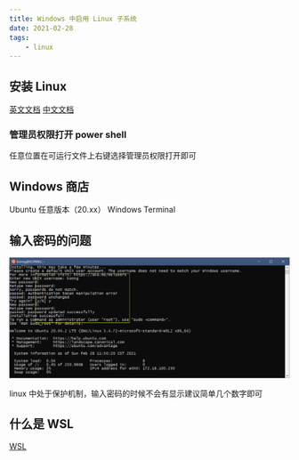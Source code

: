 ```yaml
---
title: Windows 中启用 Linux 子系统
date: 2021-02-28
tags:
    - linux
---
```


## 安装 Linux

[英文文档](https://docs.microsoft.com/en-us/windows/wsl/install-win10)
[中文文档](https://docs.microsoft.com/zh-cn/windows/wsl/install-win10#step-1---enable-the-windows-subsystem-for-linux)

### 管理员权限打开 power shell

任意位置在可运行文件上右键选择管理员权限打开即可

## Windows 商店

Ubuntu 任意版本（20.xx）
Windows Terminal

## 输入密码的问题

![20210228115133-2021-02-28](https://raw.githubusercontent.com/fengwei2002/Pictures_01/master/img/20210228115133-2021-02-28.png)

linux 中处于保护机制，输入密码的时候不会有显示建议简单几个数字即可

## 什么是 WSL

[WSL](https://docs.microsoft.com/zh-cn/windows/wsl/about)